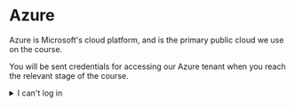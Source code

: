 # Azure

Azure is Microsoft's cloud platform, and is the primary public cloud we use on the course.

You will be sent credentials for accessing our Azure tenant when you reach the relevant stage of the course.

<details markdown="1">
<summary markdown="1">
I can't log in
</summary>

* If you've lost your username, password, or 2fa device - reach out to a trainer who will be able to provide or reset those details.

* Occasionally we've seen learners stuck stuck in a redirect loop where Azure keeps asking you to re-register your 2FA device, then sign in, then repeats. If this happens, there are a few avenues to explore:
  * Try another browser, or in-private/incognito browsing on your device
  * Try registering an alternative 2fa approach - e.g. if you used an authenticator app originally, try registering for 2fa texts
  * Try leaving it and coming back later, or restarting your machine

</details>